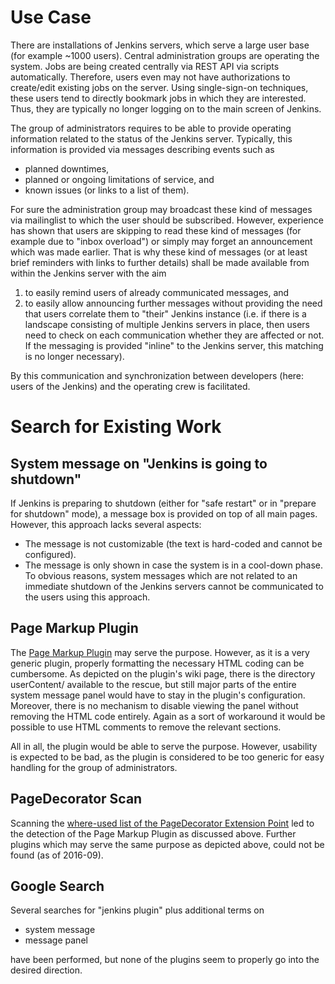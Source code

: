 # Use Case
There are installations of Jenkins servers, which serve a large user base (for example ~1000 users). Central administration groups are operating the system. Jobs are being created centrally via REST API via scripts automatically. 
Therefore, users even may not have authorizations to create/edit existing jobs on the server. Using single-sign-on techniques, these users tend to directly bookmark jobs in which they are interested. Thus, they are typically no longer logging on to the main screen of Jenkins.

The group of administrators requires to be able to provide operating information related to the status of the Jenkins server. Typically, this information is provided via messages describing events such as 
* planned downtimes, 
* planned or ongoing limitations of service, and
* known issues (or links to a list of them).

For sure the administration group may broadcast these kind of messages via mailinglist to which the user should be subscribed. However, experience has shown that users are skipping to read these kind of messages (for example due to "inbox overload") or simply may forget an announcement which was made earlier.
That is why these kind of messages (or at least brief reminders with links to further details) shall be made available from within the Jenkins server with the aim

1. to easily remind users of already communicated messages, and
2. to easily allow announcing further messages without providing the need that users correlate them to "their" Jenkins instance (i.e. if there is a landscape consisting of multiple Jenkins servers in place, then users need to check on each communication whether they are affected or not. If the messaging is provided "inline" to the Jenkins server, this matching is no longer necessary).  

By this communication and synchronization between developers (here: users of the Jenkins) and the operating crew is facilitated.

# Search for Existing Work

## System message on "Jenkins is going to shutdown"

If Jenkins is preparing to shutdown (either for "safe restart" or in "prepare for shutdown" mode), a message box is provided on top of all main pages. However, this approach lacks several aspects:

* The message is not customizable (the text is hard-coded and cannot be configured).
* The message is only shown in case the system is in a cool-down phase. To obvious reasons, system messages which are not related to an immediate shutdown of the Jenkins servers cannot be communicated to the users using this approach.

## Page Markup Plugin

The [Page Markup Plugin](https://wiki.jenkins-ci.org/display/JENKINS/Page+Markup+Plugin) may serve the purpose.
However, as it is a very generic plugin, properly formatting the necessary HTML coding can be cumbersome. As depicted on the plugin's wiki page, there is the directory userContent/ available to the rescue, but still major parts of the entire system message panel would have to stay in the plugin's configuration.
Moreover, there is no mechanism to disable viewing the panel without removing the HTML code entirely. Again as a sort of workaround it would be possible to use HTML comments to remove the relevant sections.

All in all, the plugin would be able to serve the purpose. However, usability is expected to be bad, as the plugin is considered to be too generic for easy handling for the group of administrators.

## PageDecorator Scan

Scanning the [where-used list of the PageDecorator Extension Point](https://wiki.jenkins-ci.org/display/JENKINS/Extension+points#Extensionpoints-hudson.model.PageDecorator) led to the detection of the Page Markup Plugin as discussed above. Further plugins which may serve the same purpose as depicted above, could not be found (as of 2016-09).

## Google Search

Several searches for "jenkins plugin" plus additional terms on

* system message
* message panel

have been performed, but none of the plugins seem to properly go into the desired direction. 